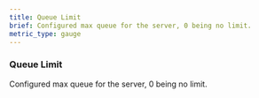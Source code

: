 ```yaml
---
title: Queue Limit
brief: Configured max queue for the server, 0 being no limit.
metric_type: gauge
---
```

### Queue Limit

Configured max queue for the server, 0 being no limit.
